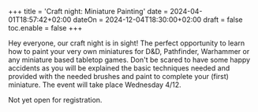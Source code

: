 +++
title = 'Craft night: Miniature Painting'
date = 2024-04-01T18:57:42+02:00
dateOn = 2024-12-04T18:30:00+02:00
draft = false
toc.enable = false
+++

Hey everyone, our craft night is in sight! The perfect opportunity to learn how to paint your very own miniatures for D&D, Pathfinder, Warhammer or any miniature based tabletop games. Don't be scared to have some happy accidents as you will be explained the basic techniques needed and provided with the needed brushes and paint to complete your (first) miniature. The event will take place Wednesday 4/12.

Not yet open for registration.